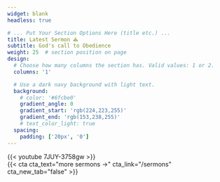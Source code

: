 ```yaml
---
widget: blank
headless: true

# ... Put Your Section Options Here (title etc.) ...
title: Latest Sermon ⛪️
subtitle: God's call to Obedience
weight: 25  # section position on page
design:
  # Choose how many columns the section has. Valid values: 1 or 2.
  columns: '1'

  # Use a dark navy background with light text.
  background:
    # color: '#6fcbe0'
    gradient_angle: 0
    gradient_start: 'rgb(224,223,255)'
    gradient_end: 'rgb(153,238,255)'
    # text_color_light: true
  spacing:
    padding: ['20px', '0']
---
```

{{< youtube 7JUY-3758gw >}}
<br>
{{< cta cta_text="more sermons →" cta_link="/sermons" cta_new_tab="false" >}}
